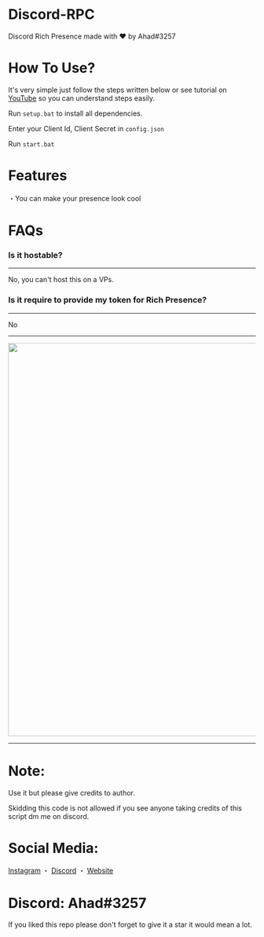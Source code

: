 # Discord-RPC
Discord Rich Presence made with ♥ by Ahad#3257

# How To Use?
It's very simple just follow the steps written below or see tutorial on [YouTube](https://youtu.be/wKnyHYQczHk) so you can understand steps easily.

Run `setup.bat` to install all dependencies.

Enter your Client Id, Client Secret in `config.json` 

Run `start.bat`

# Features
・You can make your presence look cool

# FAQs
### Is it hostable?
***
No, you can't host this on a VPs.

### Is it require to provide my token for Rich Presence?
***
No

***

<p align="center"><img width="800px" src="https://cdn.discordapp.com/attachments/868481053910790175/985291033258639360/unknown.png"/></p>

***
# Note:
Use it but please give credits to author.

Skidding this code is not allowed if you see anyone taking credits of this script dm me on discord.

# Social Media:
[Instagram](https://www.instagram.com/ahadnoor._) ・
[Discord](https://discord.gg/Ncsc5pRNgf) ・
[Website](https://www.itscruel.cf/) 

# Discord: Ahad#3257
If you liked this repo please don't forget to give it a star it would mean a lot.
